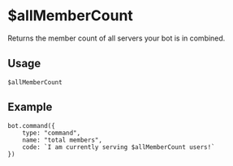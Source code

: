 # $allMemberCount
Returns the member count of all servers your bot is in combined.

## Usage
```$allMemberCount```

## Example
```
bot.command({
    type: "command",
    name: "total members",
    code: `I am currently serving $allMemberCount users!`
})
```
